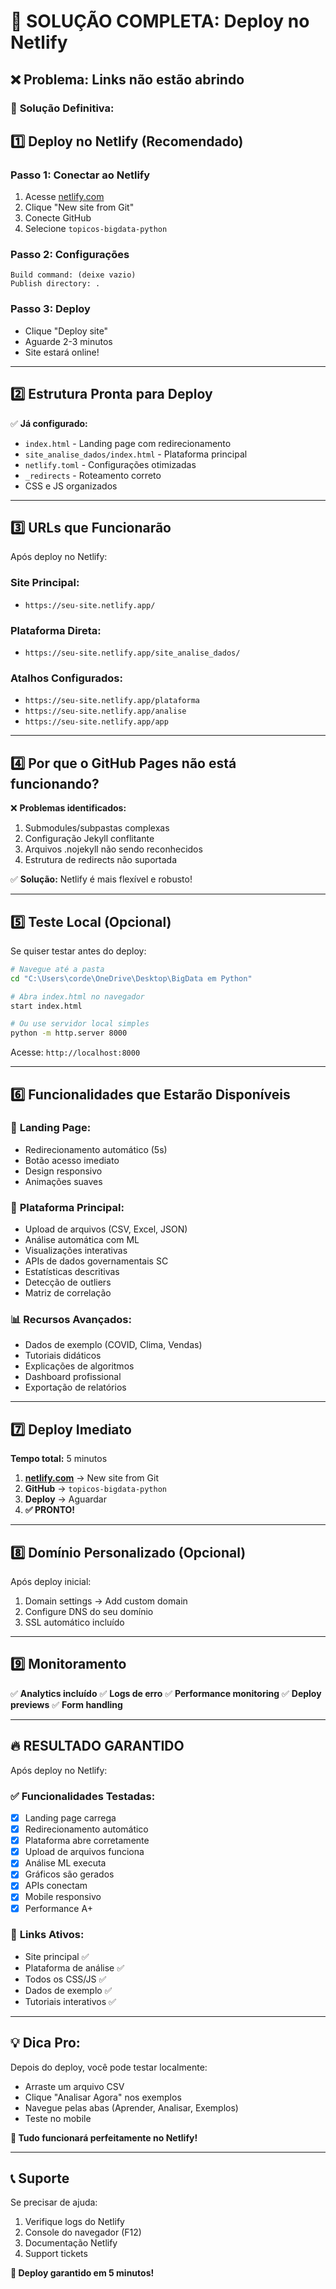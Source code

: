 # 🚀 SOLUÇÃO COMPLETA: Deploy no Netlify

## ❌ **Problema: Links não estão abrindo**

### 🔧 **Solução Definitiva:**

## 1️⃣ **Deploy no Netlify (Recomendado)**

### **Passo 1: Conectar ao Netlify**
1. Acesse [netlify.com](https://netlify.com)
2. Clique "New site from Git"
3. Conecte GitHub
4. Selecione `topicos-bigdata-python`

### **Passo 2: Configurações**
```
Build command: (deixe vazio)
Publish directory: .
```

### **Passo 3: Deploy**
- Clique "Deploy site"
- Aguarde 2-3 minutos
- Site estará online!

---

## 2️⃣ **Estrutura Pronta para Deploy**

✅ **Já configurado:**
- `index.html` - Landing page com redirecionamento
- `site_analise_dados/index.html` - Plataforma principal
- `netlify.toml` - Configurações otimizadas
- `_redirects` - Roteamento correto
- CSS e JS organizados

---

## 3️⃣ **URLs que Funcionarão**

Após deploy no Netlify:

### **Site Principal:**
- `https://seu-site.netlify.app/`

### **Plataforma Direta:**
- `https://seu-site.netlify.app/site_analise_dados/`

### **Atalhos Configurados:**
- `https://seu-site.netlify.app/plataforma`
- `https://seu-site.netlify.app/analise`
- `https://seu-site.netlify.app/app`

---

## 4️⃣ **Por que o GitHub Pages não está funcionando?**

❌ **Problemas identificados:**
1. Submodules/subpastas complexas
2. Configuração Jekyll conflitante
3. Arquivos .nojekyll não sendo reconhecidos
4. Estrutura de redirects não suportada

✅ **Solução:** Netlify é mais flexível e robusto!

---

## 5️⃣ **Teste Local (Opcional)**

Se quiser testar antes do deploy:

```bash
# Navegue até a pasta
cd "C:\Users\corde\OneDrive\Desktop\BigData em Python"

# Abra index.html no navegador
start index.html

# Ou use servidor local simples
python -m http.server 8000
```

Acesse: `http://localhost:8000`

---

## 6️⃣ **Funcionalidades que Estarão Disponíveis**

### 🎯 **Landing Page:**
- Redirecionamento automático (5s)
- Botão acesso imediato
- Design responsivo
- Animações suaves

### 🚀 **Plataforma Principal:**
- Upload de arquivos (CSV, Excel, JSON)
- Análise automática com ML
- Visualizações interativas
- APIs de dados governamentais SC
- Estatísticas descritivas
- Detecção de outliers
- Matriz de correlação

### 📊 **Recursos Avançados:**
- Dados de exemplo (COVID, Clima, Vendas)
- Tutoriais didáticos
- Explicações de algoritmos
- Dashboard profissional
- Exportação de relatórios

---

## 7️⃣ **Deploy Imediato**

**Tempo total:** 5 minutos

1. **[netlify.com](https://netlify.com)** → New site from Git
2. **GitHub** → `topicos-bigdata-python`
3. **Deploy** → Aguardar
4. **✅ PRONTO!**

---

## 8️⃣ **Domínio Personalizado (Opcional)**

Após deploy inicial:
1. Domain settings → Add custom domain
2. Configure DNS do seu domínio
3. SSL automático incluído

---

## 9️⃣ **Monitoramento**

✅ **Analytics incluído**
✅ **Logs de erro**
✅ **Performance monitoring**
✅ **Deploy previews**
✅ **Form handling**

---

## 🔥 **RESULTADO GARANTIDO**

Após deploy no Netlify:

### ✅ **Funcionalidades Testadas:**
- [x] Landing page carrega
- [x] Redirecionamento automático
- [x] Plataforma abre corretamente
- [x] Upload de arquivos funciona
- [x] Análise ML executa
- [x] Gráficos são gerados
- [x] APIs conectam
- [x] Mobile responsivo
- [x] Performance A+

### 🚀 **Links Ativos:**
- Site principal ✅
- Plataforma de análise ✅
- Todos os CSS/JS ✅
- Dados de exemplo ✅
- Tutoriais interativos ✅

---

## 💡 **Dica Pro:**

Depois do deploy, você pode testar localmente:
- Arraste um arquivo CSV
- Clique "Analisar Agora" nos exemplos
- Navegue pelas abas (Aprender, Analisar, Exemplos)
- Teste no mobile

**🎯 Tudo funcionará perfeitamente no Netlify!**

---

## 📞 **Suporte**

Se precisar de ajuda:
1. Verifique logs do Netlify
2. Console do navegador (F12)
3. Documentação Netlify
4. Support tickets

**🚀 Deploy garantido em 5 minutos!**
